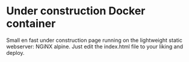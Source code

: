# Under construction Docker container
Small en fast under construction page running on the lightweight static webserver: NGiNX alpine. Just edit the index.html file to your liking and deploy.